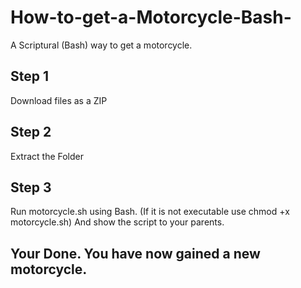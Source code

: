# How-to-get-a-Motorcycle-Bash-
A Scriptural (Bash) way to get a motorcycle.

## Step 1

Download files as a ZIP

## Step 2

Extract the Folder

## Step 3

Run motorcycle.sh using Bash. (If it is not executable use chmod +x motorcycle.sh) And show the script to your parents.

## Your Done. You have now gained a new motorcycle.
